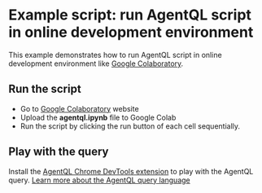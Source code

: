 # Example script: run AgentQL script in online development environment

This example demonstrates how to run AgentQL script in online development environment like [Google Colaboratory](https://colab.research.google.com/).

## Run the script

- Go to [Google Colaboratory](https://colab.research.google.com/) website
- Upload the **agentql.ipynb** file to Google Colab
- Run the script by clicking the run button of each cell sequentially.

## Play with the query

Install the [AgentQL Chrome DevTools extension](https://docs.agentql.com/docs/installation/chrome-extension-installation/) to play with the AgentQL query. [Learn more about the AgentQL query language](https://docs.agentql.com/docs/agentql-query/query-intro)
